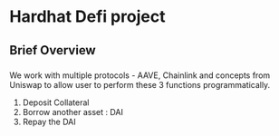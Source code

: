 # Hardhat Defi project

## Brief Overview

###
We work with multiple protocols - AAVE, Chainlink and concepts from Uniswap to allow user to perform these 3 functions programmatically.

1. Deposit Collateral
2. Borrow another asset : DAI
3. Repay the DAI